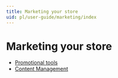 ```yaml
---
title: Marketing your store
uid: pl/user-guide/marketing/index
---
```


# Marketing your store

- [Promotional tools](xref:pl/user-guide/marketing/promotional/index)
- [Content Management](xref:pl/user-guide/marketing/content/index)